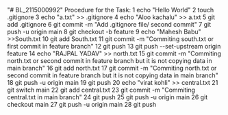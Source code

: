 "# BL_2115000992" 
Procedure for the Task:
    1  echo "Hello World"
    2  touch .gitignore
    3  echo "a.txt" >> .gitignore
    4  echo "Aloo kachalu" >> a.txt
    5  git add .gitignore
    6  git commit -m "Add .gitignore file/ second commit"
    7  git push -u origin main
    8  git checkout -b feature
    9  echo "Mahesh Babu" >>South.txt
   10  git add South.txt
   11  git commit -m "Commiting south.txt or first commit in feature branch"
   12  git push
   13  git push --set-upstream origin feature
   14  echo "RAJPAL YADAV" >> north.txt
   15  git commit -m "Commiting north.txt or second commit in feature branch but it is not copying data in main branch"
   16  git add north.txt
   17  git commit -m "Commiting north.txt or second commit in feature branch but it is not copying data in main branch"
   18  git push -u origin main
   19  git push
   20  echo "virat kohli" >> central.txt
   21  git switch main
   22  git add central.txt
   23  git commit -m "Commiting central.txt  in main branch"
   24  git push
   25  git push -u origin main
   26  git checkout main
   27  git push -u origin main
   28  git push


